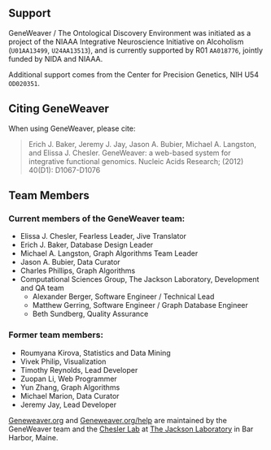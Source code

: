 

## Support
GeneWeaver / The Ontological Discovery Environment was initiated as a project of the 
NIAAA Integrative Neuroscience Initiative on Alcoholism (`U01AA13499`, `U24AA13513`), 
and is currently supported by R01 `AA018776`, jointly funded by NIDA and NIAAA. 

Additional support comes from the Center for Precision Genetics, NIH U54 `OD020351`.

## Citing GeneWeaver
When using GeneWeaver, please cite:
> Erich J. Baker, Jeremy J. Jay, Jason A. Bubier, Michael A. Langston, and 
> Elissa J. Chesler. GeneWeaver: a web-based system for integrative functional genomics.
> Nucleic Acids Research; (2012) 40(D1): D1067-D1076


## Team Members
### Current members of the GeneWeaver team:

- Elissa J. Chesler, Fearless Leader, Jive Translator
- Erich J. Baker, Database Design Leader
- Michael A. Langston, Graph Algorithms Team Leader
- Jason A. Bubier, Data Curator
- Charles Phillips, Graph Algorithms
- Computational Sciences Group, The Jackson Laboratory, Development and QA team
    - Alexander Berger, Software Engineer / Technical Lead
    - Matthew Gerring, Software Engineer / Graph Database Engineer
    - Beth Sundberg, Quality Assurance

### Former team members:

- Roumyana Kirova, Statistics and Data Mining
- Vivek Philip, Visualization
- Timothy Reynolds, Lead Developer
- Zuopan Li, Web Programmer
- Yun Zhang, Graph Algorithms
- Michael Marion, Data Curator
- Jeremy Jay, Lead Developer

[Geneweaver.org](https://geneweaver.org) and 
[Geneweaver.org/help](https://geneweaver.org/help/) are maintained by the GeneWeaver 
team and the 
[Chesler Lab](https://www.jax.org/research-and-faculty/research-labs/the-chesler-lab) at
[The Jackson Laboratory](https://www.jax.org/) in Bar Harbor, Maine.